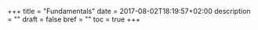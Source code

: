 +++
title = "Fundamentals"
date = 2017-08-02T18:19:57+02:00
description = ""
draft = false
bref = ""
toc = true
+++
